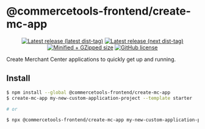 # @commercetools-frontend/create-mc-app

<p align="center">
  <a href="https://www.npmjs.com/package/@commercetools-frontend/create-mc-app"><img src="https://badgen.net/npm/v/@commercetools-frontend/create-mc-app" alt="Latest release (latest dist-tag)" /></a> <a href="https://www.npmjs.com/package/@commercetools-frontend/create-mc-app"><img src="https://badgen.net/npm/v/@commercetools-frontend/create-mc-app/next" alt="Latest release (next dist-tag)" /></a> <a href="https://bundlephobia.com/result?p=@commercetools-frontend/create-mc-app"><img src="https://badgen.net/bundlephobia/minzip/@commercetools-frontend/create-mc-app" alt="Minified + GZipped size" /></a> <a href="https://github.com/commercetools/merchant-center-application-kit/blob/main/LICENSE"><img src="https://badgen.net/github/license/commercetools/merchant-center-application-kit" alt="GitHub license" /></a>
</p>

Create Merchant Center applications to quickly get up and running.

## Install

```bash
$ npm install --global @commercetools-frontend/create-mc-app
$ create-mc-app my-new-custom-application-project --template starter

# or

$ npx @commercetools-frontend/create-mc-app my-new-custom-application-project --template starter
```
